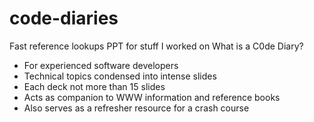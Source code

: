 # code-diaries
Fast reference lookups PPT for stuff I worked on
What is a C0de Diary?
 - For experienced software developers
 - Technical topics condensed into intense slides
 - Each deck not more than 15 slides
 - Acts as companion to WWW information and reference books
 - Also serves as a refresher resource for a crash course
